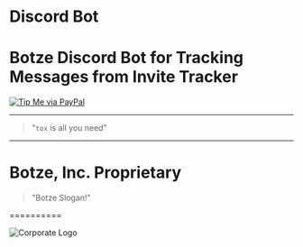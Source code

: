 # Discord Bot
Botze Discord Bot for Tracking Messages from Invite Tracker
==========

[![Tip Me via PayPal](https://img.shields.io/badge/paypal-donate-FF1100.svg?logo=paypal&logoColor=FF1133&style=plastic)](https://www.paypal.me/botze)

----------

> "`tox` is all you need"

----------

# Botze, Inc. Proprietary
> "Botze Slogan!"

==========

![Corporate Logo](https://www.0xpepes.com/_next/image?url=%2Flogonew.png&w=96&q=75)
